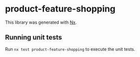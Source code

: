 # product-feature-shopping

This library was generated with [Nx](https://nx.dev).

## Running unit tests

Run `nx test product-feature-shopping` to execute the unit tests.
